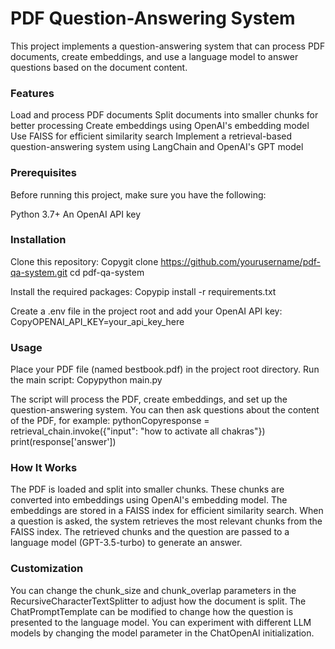 # PDF Question-Answering System
This project implements a question-answering system that can process PDF documents, create embeddings, and use a language model to answer questions based on the document content.

### Features

Load and process PDF documents
Split documents into smaller chunks for better processing
Create embeddings using OpenAI's embedding model
Use FAISS for efficient similarity search
Implement a retrieval-based question-answering system using LangChain and OpenAI's GPT model

### Prerequisites
Before running this project, make sure you have the following:

Python 3.7+
An OpenAI API key

### Installation

Clone this repository:
Copygit clone https://github.com/yourusername/pdf-qa-system.git
cd pdf-qa-system

Install the required packages:
Copypip install -r requirements.txt

Create a .env file in the project root and add your OpenAI API key:
CopyOPENAI_API_KEY=your_api_key_here


### Usage

Place your PDF file (named bestbook.pdf) in the project root directory.
Run the main script:
Copypython main.py

The script will process the PDF, create embeddings, and set up the question-answering system.
You can then ask questions about the content of the PDF, for example:
pythonCopyresponse = retrieval_chain.invoke({"input": "how to activate all chakras"})
print(response['answer'])


### How It Works

The PDF is loaded and split into smaller chunks.
These chunks are converted into embeddings using OpenAI's embedding model.
The embeddings are stored in a FAISS index for efficient similarity search.
When a question is asked, the system retrieves the most relevant chunks from the FAISS index.
The retrieved chunks and the question are passed to a language model (GPT-3.5-turbo) to generate an answer.

### Customization

You can change the chunk_size and chunk_overlap parameters in the RecursiveCharacterTextSplitter to adjust how the document is split.
The ChatPromptTemplate can be modified to change how the question is presented to the language model.
You can experiment with different LLM models by changing the model parameter in the ChatOpenAI initialization.
